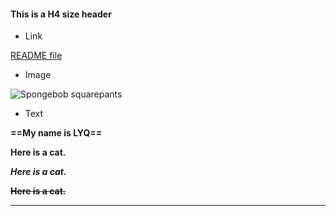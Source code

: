 #### This is a H4 size header





- Link

[README file](./README.md)



- Image



![Spongebob squarepants](https://gimg2.baidu.com/image_search/src=http%3A%2F%2Fimg.warting.com%2Fallimg%2F2016%2F0503%2Fnhorj5ikt5l-1170.jpg&refer=http%3A%2F%2Fimg.warting.com&app=2002&size=f9999,10000&q=a80&n=0&g=0n&fmt=auto?sec=1651234223&t=b2e0f80816801f37098f529d59411f39)





- Text



**==My name is LYQ==**



**Here is a cat.**



***Here is a cat.***



**~~Here is a cat.~~**



------

